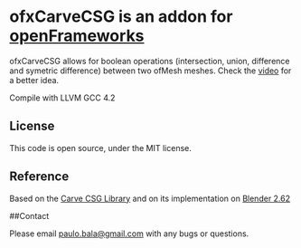 # ofxCarveCSG is an addon for [openFrameworks](http://openframeworks.cc/) 

ofxCarveCSG allows for boolean operations (intersection, union, difference and symetric difference) between two ofMesh meshes. Check the [video](https://vimeo.com/47096148) for a better idea.

Compile with LLVM GCC 4.2

## License

This code is open source, under the MIT license.

## Reference

Based on the [Carve CSG Library](http://carve-csg.com/) and on its implementation on [Blender 2.62](http://www.blender.org/)

##Contact

Please email paulo.bala@gmail.com with any bugs or questions.